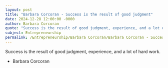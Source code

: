 ```yaml
---
layout: post
title: "Barbara Corcoran - Success is the result of good judgment"
date: 2024-12-28 12:00:00 -0000
author: Barbara Corcoran
quote: "Success is the result of good judgment, experience, and a lot of hard work."
subject: Entrepreneurship
permalink: /Entrepreneurship/Barbara Corcoran/Barbara Corcoran - Success is the result of good judgment
---
```


Success is the result of good judgment, experience, and a lot of hard work.

- Barbara Corcoran
